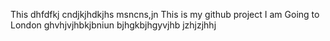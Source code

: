 This dhfdfkj
cndjkjhdkjhs
msncns,jn
This is my github project
I am Going to London
ghvhjvjhbkjbniun
bjhgkbjhgyvjhb
jzhjzjhhj
